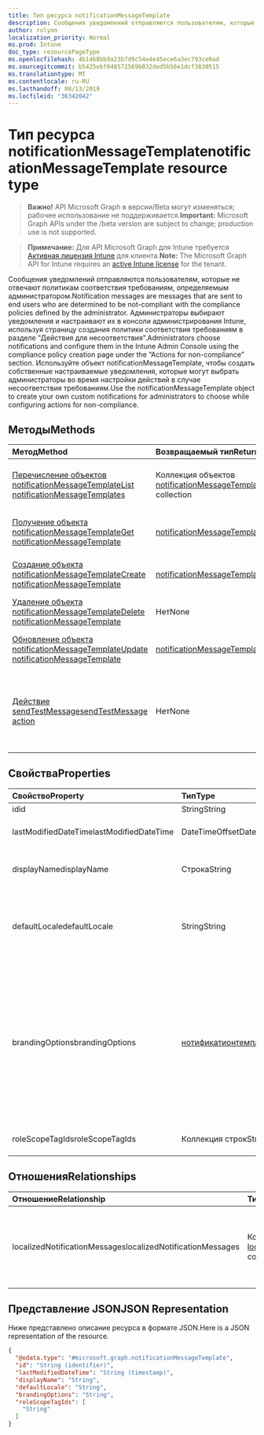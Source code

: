 ```yaml
---
title: Тип ресурса notificationMessageTemplate
description: Сообщения уведомлений отправляются пользователям, которые не отвечают политикам соответствия требованиям, определяемым администратором. Администраторы выбирают уведомления и настраивают их в консоли администрирования Intune, используя страницу создания политики соответствия требованиям в разделе "Действия для несоответствия". Используйте объект notificationMessageTemplate, чтобы создать собственные настраиваемые уведомления, которые могут выбрать администраторы во время настройки действий в случае несоответствия требованиям.
author: rolyon
localization_priority: Normal
ms.prod: Intune
doc_type: resourcePageType
ms.openlocfilehash: 4b1468bb9a23b7d9c54e4e45ece6a3ec793ce0ad
ms.sourcegitcommit: b5425ebf648572569b032ded5b56e1dcf3830515
ms.translationtype: MT
ms.contentlocale: ru-RU
ms.lasthandoff: 08/13/2019
ms.locfileid: "36342042"
---
```

# <a name="notificationmessagetemplate-resource-type"></a><span data-ttu-id="5d4e7-105">Тип ресурса notificationMessageTemplate</span><span class="sxs-lookup"><span data-stu-id="5d4e7-105">notificationMessageTemplate resource type</span></span>

> <span data-ttu-id="5d4e7-106">**Важно!** API Microsoft Graph в версии/Beta могут изменяться; рабочее использование не поддерживается.</span><span class="sxs-lookup"><span data-stu-id="5d4e7-106">**Important:** Microsoft Graph APIs under the /beta version are subject to change; production use is not supported.</span></span>

> <span data-ttu-id="5d4e7-107">**Примечание:** Для API Microsoft Graph для Intune требуется [Активная лицензия Intune](https://go.microsoft.com/fwlink/?linkid=839381) для клиента.</span><span class="sxs-lookup"><span data-stu-id="5d4e7-107">**Note:** The Microsoft Graph API for Intune requires an [active Intune license](https://go.microsoft.com/fwlink/?linkid=839381) for the tenant.</span></span>

<span data-ttu-id="5d4e7-108">Сообщения уведомлений отправляются пользователям, которые не отвечают политикам соответствия требованиям, определяемым администратором.</span><span class="sxs-lookup"><span data-stu-id="5d4e7-108">Notification messages are messages that are sent to end users who are determined to be not-compliant with the compliance policies defined by the administrator.</span></span> <span data-ttu-id="5d4e7-109">Администраторы выбирают уведомления и настраивают их в консоли администрирования Intune, используя страницу создания политики соответствия требованиям в разделе "Действия для несоответствия".</span><span class="sxs-lookup"><span data-stu-id="5d4e7-109">Administrators choose notifications and configure them in the Intune Admin Console using the compliance policy creation page under the “Actions for non-compliance” section.</span></span> <span data-ttu-id="5d4e7-110">Используйте объект notificationMessageTemplate, чтобы создать собственные настраиваемые уведомления, которые могут выбрать администраторы во время настройки действий в случае несоответствия требованиям.</span><span class="sxs-lookup"><span data-stu-id="5d4e7-110">Use the notificationMessageTemplate object to create your own custom notifications for administrators to choose while configuring actions for non-compliance.</span></span>

## <a name="methods"></a><span data-ttu-id="5d4e7-111">Методы</span><span class="sxs-lookup"><span data-stu-id="5d4e7-111">Methods</span></span>
|<span data-ttu-id="5d4e7-112">Метод</span><span class="sxs-lookup"><span data-stu-id="5d4e7-112">Method</span></span>|<span data-ttu-id="5d4e7-113">Возвращаемый тип</span><span class="sxs-lookup"><span data-stu-id="5d4e7-113">Return Type</span></span>|<span data-ttu-id="5d4e7-114">Описание</span><span class="sxs-lookup"><span data-stu-id="5d4e7-114">Description</span></span>|
|:---|:---|:---|
|[<span data-ttu-id="5d4e7-115">Перечисление объектов notificationMessageTemplate</span><span class="sxs-lookup"><span data-stu-id="5d4e7-115">List notificationMessageTemplates</span></span>](../api/intune-notification-notificationmessagetemplate-list.md)|<span data-ttu-id="5d4e7-116">Коллекция объектов [notificationMessageTemplate](../resources/intune-notification-notificationmessagetemplate.md)</span><span class="sxs-lookup"><span data-stu-id="5d4e7-116">[notificationMessageTemplate](../resources/intune-notification-notificationmessagetemplate.md) collection</span></span>|<span data-ttu-id="5d4e7-117">Список свойств и связей объектов [notificationMessageTemplate](../resources/intune-notification-notificationmessagetemplate.md).</span><span class="sxs-lookup"><span data-stu-id="5d4e7-117">List properties and relationships of the [notificationMessageTemplate](../resources/intune-notification-notificationmessagetemplate.md) objects.</span></span>|
|[<span data-ttu-id="5d4e7-118">Получение объекта notificationMessageTemplate</span><span class="sxs-lookup"><span data-stu-id="5d4e7-118">Get notificationMessageTemplate</span></span>](../api/intune-notification-notificationmessagetemplate-get.md)|<span data-ttu-id="5d4e7-119">[notificationMessageTemplate](../resources/intune-notification-notificationmessagetemplate.md);</span><span class="sxs-lookup"><span data-stu-id="5d4e7-119">[notificationMessageTemplate](../resources/intune-notification-notificationmessagetemplate.md)</span></span>|<span data-ttu-id="5d4e7-120">Чтение свойств и связей объекта [notificationMessageTemplate](../resources/intune-notification-notificationmessagetemplate.md).</span><span class="sxs-lookup"><span data-stu-id="5d4e7-120">Read properties and relationships of the [notificationMessageTemplate](../resources/intune-notification-notificationmessagetemplate.md) object.</span></span>|
|[<span data-ttu-id="5d4e7-121">Создание объекта notificationMessageTemplate</span><span class="sxs-lookup"><span data-stu-id="5d4e7-121">Create notificationMessageTemplate</span></span>](../api/intune-notification-notificationmessagetemplate-create.md)|<span data-ttu-id="5d4e7-122">[notificationMessageTemplate](../resources/intune-notification-notificationmessagetemplate.md);</span><span class="sxs-lookup"><span data-stu-id="5d4e7-122">[notificationMessageTemplate](../resources/intune-notification-notificationmessagetemplate.md)</span></span>|<span data-ttu-id="5d4e7-123">Создание объекта [notificationMessageTemplate](../resources/intune-notification-notificationmessagetemplate.md).</span><span class="sxs-lookup"><span data-stu-id="5d4e7-123">Create a new [notificationMessageTemplate](../resources/intune-notification-notificationmessagetemplate.md) object.</span></span>|
|[<span data-ttu-id="5d4e7-124">Удаление объекта notificationMessageTemplate</span><span class="sxs-lookup"><span data-stu-id="5d4e7-124">Delete notificationMessageTemplate</span></span>](../api/intune-notification-notificationmessagetemplate-delete.md)|<span data-ttu-id="5d4e7-125">Нет</span><span class="sxs-lookup"><span data-stu-id="5d4e7-125">None</span></span>|<span data-ttu-id="5d4e7-126">Удаление объекта [notificationMessageTemplate](../resources/intune-notification-notificationmessagetemplate.md).</span><span class="sxs-lookup"><span data-stu-id="5d4e7-126">Deletes a [notificationMessageTemplate](../resources/intune-notification-notificationmessagetemplate.md).</span></span>|
|[<span data-ttu-id="5d4e7-127">Обновление объекта notificationMessageTemplate</span><span class="sxs-lookup"><span data-stu-id="5d4e7-127">Update notificationMessageTemplate</span></span>](../api/intune-notification-notificationmessagetemplate-update.md)|[<span data-ttu-id="5d4e7-128">notificationMessageTemplate</span><span class="sxs-lookup"><span data-stu-id="5d4e7-128">notificationMessageTemplate</span></span>](../resources/intune-notification-notificationmessagetemplate.md)|<span data-ttu-id="5d4e7-129">Обновление свойств объекта [notificationMessageTemplate](../resources/intune-notification-notificationmessagetemplate.md).</span><span class="sxs-lookup"><span data-stu-id="5d4e7-129">Update the properties of a [notificationMessageTemplate](../resources/intune-notification-notificationmessagetemplate.md) object.</span></span>|
|[<span data-ttu-id="5d4e7-130">Действие sendTestMessage</span><span class="sxs-lookup"><span data-stu-id="5d4e7-130">sendTestMessage action</span></span>](../api/intune-notification-notificationmessagetemplate-sendtestmessage.md)|<span data-ttu-id="5d4e7-131">Нет</span><span class="sxs-lookup"><span data-stu-id="5d4e7-131">None</span></span>|<span data-ttu-id="5d4e7-132">Отправляет проверочное сообщение, используя объект notificationMessageTemplate, указанный в языковом стандарте по умолчанию.</span><span class="sxs-lookup"><span data-stu-id="5d4e7-132">Sends test message using the specified notificationMessageTemplate in the default locale</span></span>|

## <a name="properties"></a><span data-ttu-id="5d4e7-133">Свойства</span><span class="sxs-lookup"><span data-stu-id="5d4e7-133">Properties</span></span>
|<span data-ttu-id="5d4e7-134">Свойство</span><span class="sxs-lookup"><span data-stu-id="5d4e7-134">Property</span></span>|<span data-ttu-id="5d4e7-135">Тип</span><span class="sxs-lookup"><span data-stu-id="5d4e7-135">Type</span></span>|<span data-ttu-id="5d4e7-136">Описание</span><span class="sxs-lookup"><span data-stu-id="5d4e7-136">Description</span></span>|
|:---|:---|:---|
|<span data-ttu-id="5d4e7-137">id</span><span class="sxs-lookup"><span data-stu-id="5d4e7-137">id</span></span>|<span data-ttu-id="5d4e7-138">String</span><span class="sxs-lookup"><span data-stu-id="5d4e7-138">String</span></span>|<span data-ttu-id="5d4e7-139">Ключ объекта.</span><span class="sxs-lookup"><span data-stu-id="5d4e7-139">Key of the entity.</span></span>|
|<span data-ttu-id="5d4e7-140">lastModifiedDateTime</span><span class="sxs-lookup"><span data-stu-id="5d4e7-140">lastModifiedDateTime</span></span>|<span data-ttu-id="5d4e7-141">DateTimeOffset</span><span class="sxs-lookup"><span data-stu-id="5d4e7-141">DateTimeOffset</span></span>|<span data-ttu-id="5d4e7-142">Дата и время последнего изменения объекта.</span><span class="sxs-lookup"><span data-stu-id="5d4e7-142">DateTime the object was last modified.</span></span>|
|<span data-ttu-id="5d4e7-143">displayName</span><span class="sxs-lookup"><span data-stu-id="5d4e7-143">displayName</span></span>|<span data-ttu-id="5d4e7-144">Строка</span><span class="sxs-lookup"><span data-stu-id="5d4e7-144">String</span></span>|<span data-ttu-id="5d4e7-145">Отображаемое имя для шаблона сообщения уведомления.</span><span class="sxs-lookup"><span data-stu-id="5d4e7-145">Display name for the Notification Message Template.</span></span>|
|<span data-ttu-id="5d4e7-146">defaultLocale</span><span class="sxs-lookup"><span data-stu-id="5d4e7-146">defaultLocale</span></span>|<span data-ttu-id="5d4e7-147">String</span><span class="sxs-lookup"><span data-stu-id="5d4e7-147">String</span></span>|<span data-ttu-id="5d4e7-148">Языковой стандарт по умолчанию, который используется, если запрошенный языковой стандарт недоступен.</span><span class="sxs-lookup"><span data-stu-id="5d4e7-148">The default locale to fallback onto when the requested locale is not available.</span></span>|
|<span data-ttu-id="5d4e7-149">brandingOptions</span><span class="sxs-lookup"><span data-stu-id="5d4e7-149">brandingOptions</span></span>|[<span data-ttu-id="5d4e7-150">нотификатионтемплатебрандингоптионс</span><span class="sxs-lookup"><span data-stu-id="5d4e7-150">notificationTemplateBrandingOptions</span></span>](../resources/intune-notification-notificationtemplatebrandingoptions.md)|<span data-ttu-id="5d4e7-151">Параметры фирменной символики шаблона сообщения.</span><span class="sxs-lookup"><span data-stu-id="5d4e7-151">The Message Template Branding Options.</span></span> <span data-ttu-id="5d4e7-152">Фирменная символика определяется в консоли администрирования Intune.</span><span class="sxs-lookup"><span data-stu-id="5d4e7-152">Branding is defined in the Intune Admin Console.</span></span> <span data-ttu-id="5d4e7-153">Возможные значения: `none`, `includeCompanyLogo`, `includeCompanyName`, `includeContactInformation`.</span><span class="sxs-lookup"><span data-stu-id="5d4e7-153">Possible values are: `none`, `includeCompanyLogo`, `includeCompanyName`, `includeContactInformation`.</span></span>|
|<span data-ttu-id="5d4e7-154">roleScopeTagIds</span><span class="sxs-lookup"><span data-stu-id="5d4e7-154">roleScopeTagIds</span></span>|<span data-ttu-id="5d4e7-155">Коллекция строк</span><span class="sxs-lookup"><span data-stu-id="5d4e7-155">String collection</span></span>|<span data-ttu-id="5d4e7-156">Список тегов областей для этого экземпляра сущности.</span><span class="sxs-lookup"><span data-stu-id="5d4e7-156">List of Scope Tags for this Entity instance.</span></span>|

## <a name="relationships"></a><span data-ttu-id="5d4e7-157">Отношения</span><span class="sxs-lookup"><span data-stu-id="5d4e7-157">Relationships</span></span>
|<span data-ttu-id="5d4e7-158">Отношение</span><span class="sxs-lookup"><span data-stu-id="5d4e7-158">Relationship</span></span>|<span data-ttu-id="5d4e7-159">Тип</span><span class="sxs-lookup"><span data-stu-id="5d4e7-159">Type</span></span>|<span data-ttu-id="5d4e7-160">Описание</span><span class="sxs-lookup"><span data-stu-id="5d4e7-160">Description</span></span>|
|:---|:---|:---|
|<span data-ttu-id="5d4e7-161">localizedNotificationMessages</span><span class="sxs-lookup"><span data-stu-id="5d4e7-161">localizedNotificationMessages</span></span>|<span data-ttu-id="5d4e7-162">Коллекция объектов [localizedNotificationMessage](../resources/intune-notification-localizednotificationmessage.md)</span><span class="sxs-lookup"><span data-stu-id="5d4e7-162">[localizedNotificationMessage](../resources/intune-notification-localizednotificationmessage.md) collection</span></span>|<span data-ttu-id="5d4e7-163">Список локализованных сообщений для шаблона сообщения уведомления.</span><span class="sxs-lookup"><span data-stu-id="5d4e7-163">The list of localized messages for this Notification Message Template.</span></span>|

## <a name="json-representation"></a><span data-ttu-id="5d4e7-164">Представление JSON</span><span class="sxs-lookup"><span data-stu-id="5d4e7-164">JSON Representation</span></span>
<span data-ttu-id="5d4e7-165">Ниже представлено описание ресурса в формате JSON.</span><span class="sxs-lookup"><span data-stu-id="5d4e7-165">Here is a JSON representation of the resource.</span></span>
<!-- {
  "blockType": "resource",
  "keyProperty": "id",
  "@odata.type": "microsoft.graph.notificationMessageTemplate"
}
-->
``` json
{
  "@odata.type": "#microsoft.graph.notificationMessageTemplate",
  "id": "String (identifier)",
  "lastModifiedDateTime": "String (timestamp)",
  "displayName": "String",
  "defaultLocale": "String",
  "brandingOptions": "String",
  "roleScopeTagIds": [
    "String"
  ]
}
```



